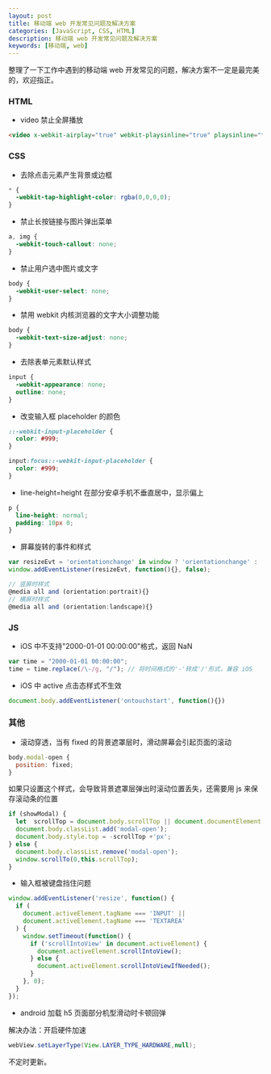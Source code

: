 ```yaml
---
layout: post
title: 移动端 web 开发常见问题及解决方案
categories: [JavaScript, CSS, HTML]
description: 移动端 web 开发常见问题及解决方案
keywords: [移动端, web]
---
```


整理了一下工作中遇到的移动端 web 开发常见的问题，解决方案不一定是最完美的，欢迎指正。

### HTML

- video 禁止全屏播放

```html
<video x-webkit-airplay="true" webkit-playsinline="true" playsinline="true"></video>
```

### CSS

- 去除点击元素产生背景或边框

```css
* {
  -webkit-tap-highlight-color: rgba(0,0,0,0);
}
```

- 禁止长按链接与图片弹出菜单

```css
a, img {
  -webkit-touch-callout: none;
}
```

- 禁止用户选中图片或文字

```css
body {
  -webkit-user-select: none;
}
```

- 禁用 webkit 内核浏览器的文字大小调整功能

```css
body {
  -webkit-text-size-adjust: none;
}
```

- 去除表单元素默认样式

```css
input {
  -webkit-appearance: none;
  outline: none;
}
```

- 改变输入框 placeholder 的颜色

```css
::-webkit-input-placeholder {
  color: #999;
}

input:focus::-webkit-input-placeholder {
  color: #999;
}
```

- line-height=height 在部分安卓手机不垂直居中，显示偏上

```css
p {
  line-height: normal;
  padding: 10px 0;
}
```

- 屏幕旋转的事件和样式

```js
var resizeEvt = 'orientationchange' in window ? 'orientationchange' : 'resize';
window.addEventListener(resizeEvt, function(){}, false);

// 竖屏时样式
@media all and (orientation:portrait){}
// 横屏时样式
@media all and (orientation:landscape){}
```

### JS

- iOS 中不支持"2000-01-01 00:00:00"格式，返回 NaN

```js
var time = "2000-01-01 00:00:00";
time = time.replace(/\-/g, "/"); // 将时间格式的'-'转成'/'形式，兼容 iOS
```

- iOS 中 active 点击态样式不生效

```js
document.body.addEventListener('ontouchstart', function(){})
```

### 其他

- 滚动穿透，当有 fixed 的背景遮罩层时，滑动屏幕会引起页面的滚动

```js
body.modal-open {
  position: fixed;
}
```

如果只设置这个样式，会导致背景遮罩层弹出时滚动位置丢失，还需要用 js 来保存滚动条的位置

```js
if (showModal) {
  let  scrollTop = document.body.scrollTop || document.documentElement.scrollTop;
  document.body.classList.add('modal-open');
  document.body.style.top = -scrollTop +'px';
} else {
  document.body.classList.remove('modal-open');
  window.scrollTo(0,this.scrollTop);
}
```

- 输入框被键盘挡住问题

```js
window.addEventListener('resize', function() {
  if (
    document.activeElement.tagName === 'INPUT' ||
    document.activeElement.tagName === 'TEXTAREA'
  ) {
    window.setTimeout(function() {
      if ('scrollIntoView' in document.activeElement) {
        document.activeElement.scrollIntoView();
      } else {
        document.activeElement.scrollIntoViewIfNeeded();
      }
    }, 0);
  }
});
```

- android 加载 h5 页面部分机型滑动时卡顿回弹

解决办法：开启硬件加速

```java
webView.setLayerType(View.LAYER_TYPE_HARDWARE,null);
```

不定时更新。
